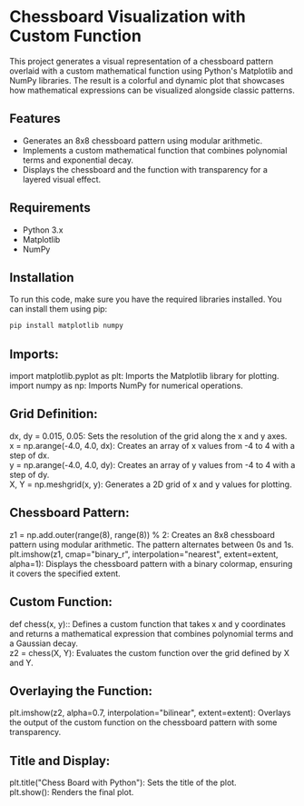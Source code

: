# Chessboard Visualization with Custom Function

This project generates a visual representation of a chessboard pattern overlaid with a custom mathematical function using Python's Matplotlib and NumPy libraries. The result is a colorful and dynamic plot that showcases how mathematical expressions can be visualized alongside classic patterns.

## Features

- Generates an 8x8 chessboard pattern using modular arithmetic.
- Implements a custom mathematical function that combines polynomial terms and exponential decay.
- Displays the chessboard and the function with transparency for a layered visual effect.

## Requirements

- Python 3.x
- Matplotlib
- NumPy

## Installation

To run this code, make sure you have the required libraries installed. You can install them using pip:

```bash
pip install matplotlib numpy
```
## Imports:
import matplotlib.pyplot as plt: Imports the Matplotlib library for plotting.<br>
import numpy as np: Imports NumPy for numerical operations.<br>

## Grid Definition:
dx, dy = 0.015, 0.05: Sets the resolution of the grid along the x and y axes.<br>
x = np.arange(-4.0, 4.0, dx): Creates an array of x values from -4 to 4 with a step of dx.<br>
y = np.arange(-4.0, 4.0, dy): Creates an array of y values from -4 to 4 with a step of dy.<br>
X, Y = np.meshgrid(x, y): Generates a 2D grid of x and y values for plotting.

## Chessboard Pattern:
z1 = np.add.outer(range(8), range(8)) % 2: Creates an 8x8 chessboard pattern using modular arithmetic. The pattern alternates between 0s and 1s.<br>
plt.imshow(z1, cmap="binary_r", interpolation="nearest", extent=extent, alpha=1): Displays the chessboard pattern with a binary colormap, ensuring it covers the specified extent.<br>

## Custom Function:
def chess(x, y):: Defines a custom function that takes x and y coordinates and returns a mathematical expression that combines polynomial terms and a Gaussian decay.<br>
z2 = chess(X, Y): Evaluates the custom function over the grid defined by X and Y.

## Overlaying the Function:
plt.imshow(z2, alpha=0.7, interpolation="bilinear", extent=extent): Overlays the output of the custom function on the chessboard pattern with some transparency.

## Title and Display:
plt.title("Chess Board with Python"): Sets the title of the plot.<br>
plt.show(): Renders the final plot.
